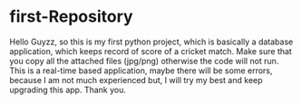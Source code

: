 # first-Repository
Hello Guyzz, so this is my first python project, which is basically a database application, which keeps record of score of a cricket match.
Make sure that you copy all the attached files (jpg/png) otherwise the code will not run.
This is a real-time based application, maybe there will be some errors, because I am not much experienced but, I will try my best and keep upgrading this app.
Thank you.
